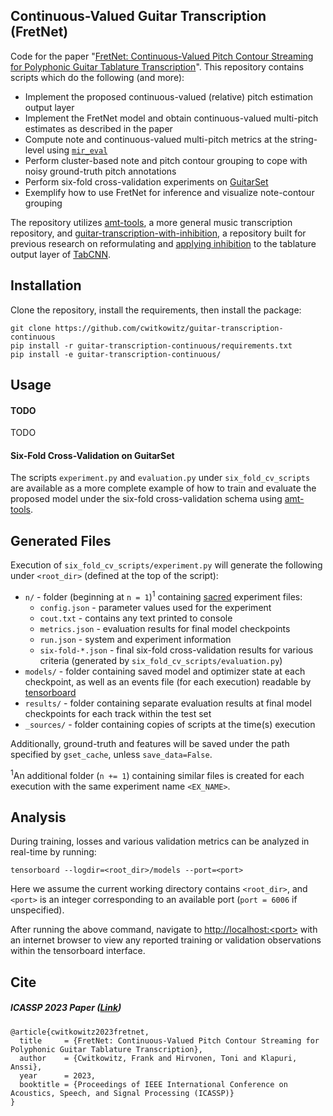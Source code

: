 ## Continuous-Valued Guitar Transcription (FretNet)
Code for the paper "[FretNet: Continuous-Valued Pitch Contour Streaming for Polyphonic Guitar Tablature Transcription](https://arxiv.org/abs/2212.03023)".
This repository contains scripts which do the following (and more):
* Implement the proposed continuous-valued (relative) pitch estimation output layer
* Implement the FretNet model and obtain continuous-valued multi-pitch estimates as described in the paper
* Compute note and continuous-valued multi-pitch metrics at the string-level using [```mir_eval```](https://github.com/craffel/mir_eval)
* Perform cluster-based note and pitch contour grouping to cope with noisy ground-truth pitch annotations
* Perform six-fold cross-validation experiments on [GuitarSet](https://guitarset.weebly.com/)
* Exemplify how to use FretNet for inference and visualize note-contour grouping 

The repository utilizes [amt-tools](https://github.com/cwitkowitz/amt-tools), a more general music transcription repository, and [guitar-transcription-with-inhibition](https://github.com/cwitkowitz/guitar-transcription-with-inhibition), a repository built for previous research on reformulating and [applying inhibition](https://arxiv.org/abs/2204.08094) to the tablature output layer of [TabCNN](https://archives.ismir.net/ismir2019/paper/000033.pdf).

## Installation
Clone the repository, install the requirements, then install the package:
```
git clone https://github.com/cwitkowitz/guitar-transcription-continuous
pip install -r guitar-transcription-continuous/requirements.txt
pip install -e guitar-transcription-continuous/
```

## Usage
#### TODO
TODO

#### Six-Fold Cross-Validation on GuitarSet
The scripts ```experiment.py``` and ```evaluation.py``` under ```six_fold_cv_scripts``` are available as a more complete example of how to train and evaluate the proposed model under the six-fold cross-validation schema using [amt-tools](https://github.com/cwitkowitz/amt-tools).

## Generated Files
Execution of ```six_fold_cv_scripts/experiment.py``` will generate the following under ```<root_dir>``` (defined at the top of the script):
- ```n/``` - folder (beginning at ```n = 1```)<sup>1</sup> containing [sacred](https://sacred.readthedocs.io/en/stable/quickstart.html) experiment files:
  - ```config.json``` - parameter values used for the experiment
  - ```cout.txt``` - contains any text printed to console
  - ```metrics.json``` - evaluation results for final model checkpoints
  - ```run.json``` - system and experiment information
  - ```six-fold-*.json``` - final six-fold cross-validation results for various criteria (generated by ```six_fold_cv_scripts/evaluation.py```)
- ```models/``` - folder containing saved model and optimizer state at each checkpoint, as well as an events file (for each execution) readable by [tensorboard](https://www.tensorflow.org/tensorboard)
- ```results/``` - folder containing separate evaluation results at final model checkpoints for each track within the test set
- ```_sources/``` - folder containing copies of scripts at the time(s) execution

Additionally, ground-truth and features will be saved under the path specified by ```gset_cache```, unless ```save_data=False```.

<sup>1</sup>An additional folder (```n += 1```) containing similar files is created for each execution with the same experiment name ```<EX_NAME>```.


## Analysis
During training, losses and various validation metrics can be analyzed in real-time by running:
```
tensorboard --logdir=<root_dir>/models --port=<port>
```
Here we assume the current working directory contains ```<root_dir>```, and ```<port>``` is an integer corresponding to an available port (```port = 6006``` if unspecified).

After running the above command, navigate to [http://localhost:&lt;port&gt;]() with an internet browser to view any reported training or validation observations within the tensorboard interface.

## Cite
##### ICASSP 2023 Paper ([Link](https://arxiv.org/abs/2212.03023))
```
@article{cwitkowitz2023fretnet,
  title     = {FretNet: Continuous-Valued Pitch Contour Streaming for Polyphonic Guitar Tablature Transcription},
  author    = {Cwitkowitz, Frank and Hirvonen, Toni and Klapuri, Anssi},
  year      = 2023,
  booktitle = {Proceedings of IEEE International Conference on Acoustics, Speech, and Signal Processing (ICASSP)}
}
```
